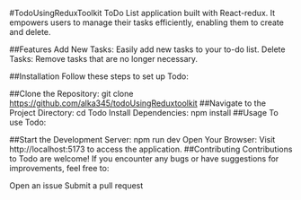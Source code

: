 #TodoUsingReduxToolkit
ToDo List application built with React-redux. It empowers users to manage their tasks efficiently, enabling them to create and delete.

##Features
Add New Tasks: Easily add new tasks to your to-do list.
Delete Tasks: Remove tasks that are no longer necessary.

##Installation
Follow these steps to set up Todo:

##Clone the Repository:
git clone https://github.com/alka345/todoUsingReduxtoolkit
##Navigate to the Project Directory:
cd Todo
Install Dependencies:
npm install
##Usage
To use Todo:

##Start the Development Server:
npm run dev
Open Your Browser: Visit http://localhost:5173 to access the application.
##Contributing
Contributions to Todo are welcome! If you encounter any bugs or have suggestions for improvements, feel free to:

Open an issue
Submit a pull request
